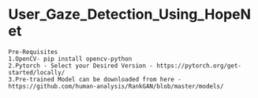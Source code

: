 # User_Gaze_Detection_Using_HopeNet

    Pre-Requisites
    1.OpenCV- pip install opencv-python
    2.Pytorch - Select your Desired Version - https://pytorch.org/get-started/locally/
    3.Pre-trained Model can be downloaded from here - https://github.com/human-analysis/RankGAN/blob/master/models/
